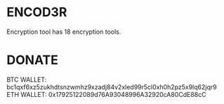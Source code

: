 # ENCOD3R
Encryption tool has 18 encryption tools.

# DONATE 
BTC WALLET: bc1qxf6xz5zukhdtsnzwmhz9xzadj84v2xled99r5cl0xh0h2pz5x9lq62jqr9                                                                      
ETH WALLET: 0x17925122089d76A93048996A32920cA80CdE88cC
